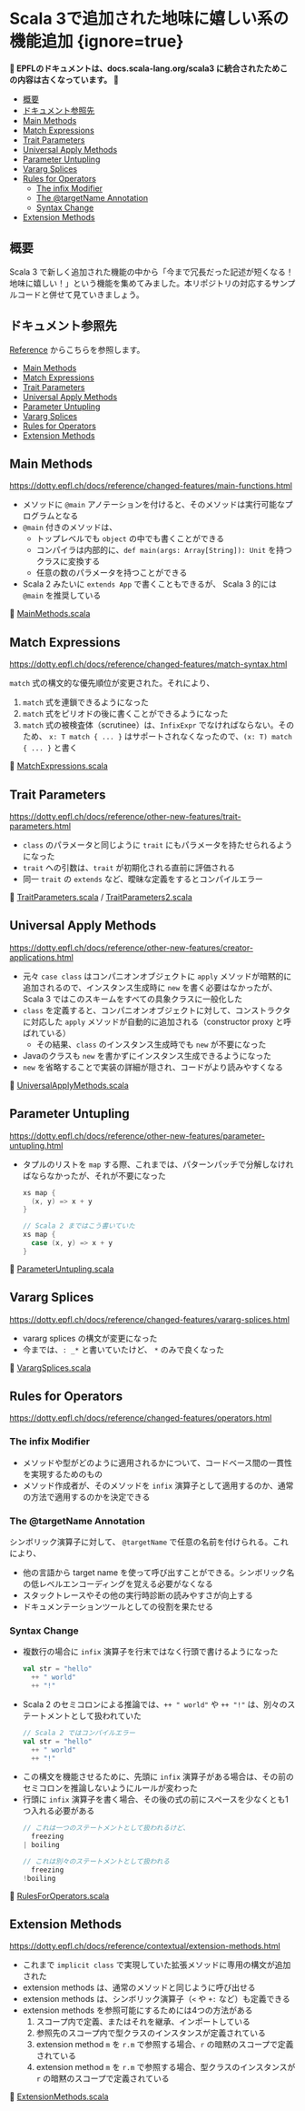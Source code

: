 # Scala 3で追加された地味に嬉しい系の機能追加 {ignore=true}

**:construction: EPFLのドキュメントは、docs.scala-lang.org/scala3 に統合されたためこの内容は古くなっています。 :construction:**

<!-- @import "[TOC]" {cmd="toc" depthFrom=1 depthTo=6 orderedList=false} -->

<!-- code_chunk_output -->

- [概要](#概要)
- [ドキュメント参照先](#ドキュメント参照先)
- [Main Methods](#main-methods)
- [Match Expressions](#match-expressions)
- [Trait Parameters](#trait-parameters)
- [Universal Apply Methods](#universal-apply-methods)
- [Parameter Untupling](#parameter-untupling)
- [Vararg Splices](#vararg-splices)
- [Rules for Operators](#rules-for-operators)
  - [The infix Modifier](#the-infix-modifier)
  - [The @targetName Annotation](#the-targetname-annotation)
  - [Syntax Change](#syntax-change)
- [Extension Methods](#extension-methods)

<!-- /code_chunk_output -->

## 概要

Scala 3 で新しく追加された機能の中から「今まで冗長だった記述が短くなる！地味に嬉しい！」という機能を集めてみました。本リポジトリの対応するサンプルコードと併せて見ていきましょう。


## ドキュメント参照先

[Reference](https://dotty.epfl.ch/docs/reference/overview.html) からこちらを参照します。

- [Main Methods](https://dotty.epfl.ch/docs/reference/changed-features/main-functions.html)
- [Match Expressions](https://dotty.epfl.ch/docs/reference/changed-features/match-syntax.html)
- [Trait Parameters](https://dotty.epfl.ch/docs/reference/other-new-features/trait-parameters.html)
- [Universal Apply Methods](https://dotty.epfl.ch/docs/reference/other-new-features/creator-applications.html)
- [Parameter Untupling](https://dotty.epfl.ch/docs/reference/other-new-features/parameter-untupling.html)
- [Vararg Splices](https://dotty.epfl.ch/docs/reference/changed-features/vararg-splices.html)
- [Rules for Operators](https://dotty.epfl.ch/docs/reference/changed-features/operators.html)
- [Extension Methods](https://dotty.epfl.ch/docs/reference/contextual/extension-methods.html)

## Main Methods

https://dotty.epfl.ch/docs/reference/changed-features/main-functions.html

- メソッドに `@main` アノテーションを付けると、そのメソッドは実行可能なプログラムとなる
- `@main` 付きのメソッドは、
  - トップレベルでも `object` の中でも書くことができる
  - コンパイラは内部的に、`def main(args: Array[String]): Unit` を持つクラスに変換する
  - 任意の数のパラメータを持つことができる
-  Scala 2 みたいに `extends App` で書くこともできるが、 Scala 3 的には `@main` を推奨している

:memo: [MainMethods.scala](/step02/src/main/scala/com/github/shinharad/gettingStartedWithScala3/MainMethods.scala)

## Match Expressions

https://dotty.epfl.ch/docs/reference/changed-features/match-syntax.html

`match` 式の構文的な優先順位が変更された。それにより、
1. `match` 式を連鎖できるようになった
2. `match` 式をピリオドの後に書くことができるようになった
3. `match` 式の被検査体（scrutinee）は、`InfixExpr` でなければならない。そのため、 `x: T match { ... }` はサポートされなくなったので、`(x: T) match { ... }` と書く

:memo: [MatchExpressions.scala](/step02/src/main/scala/com/github/shinharad/gettingStartedWithScala3/MatchExpressions.scala)

## Trait Parameters

https://dotty.epfl.ch/docs/reference/other-new-features/trait-parameters.html

- `class` のパラメータと同じように `trait` にもパラメータを持たせられるようになった
- `trait` への引数は、`trait` が初期化される直前に評価される
- 同一 `trait` の `extends` など、曖昧な定義をするとコンパイルエラー

:memo: [TraitParameters.scala](/step02/src/main/scala/com/github/shinharad/gettingStartedWithScala3/TraitParameters.scala) / [TraitParameters2.scala](/step02/src/main/scala/com/github/shinharad/gettingStartedWithScala3/TraitParameters2.scala)

## Universal Apply Methods

https://dotty.epfl.ch/docs/reference/other-new-features/creator-applications.html

- 元々 `case class` はコンパニオンオブジェクトに `apply` メソッドが暗黙的に追加されるので、インスタンス生成時に `new` を書く必要はなかったが、Scala 3 ではこのスキームをすべての具象クラスに一般化した
- `class` を定義すると、コンパニオンオブジェクトに対して、コンストラクタに対応した `apply` メソッドが自動的に追加される（constructor proxy と呼ばれている）
  - その結果、`class` のインスタンス生成時でも `new` が不要になった
- Javaのクラスも `new` を書かずにインスタンス生成できるようになった
- `new` を省略することで実装の詳細が隠され、コードがより読みやすくなる

:memo: [UniversalApplyMethods.scala](/step02/src/main/scala/com/github/shinharad/gettingStartedWithScala3/UniversalApplyMethods.scala)

## Parameter Untupling

https://dotty.epfl.ch/docs/reference/other-new-features/parameter-untupling.html

- タプルのリストを `map` する際、これまでは、パターンパッチで分解しなければならなかったが、それが不要になった
  ```scala
  xs map {
    (x, y) => x + y
  }

  // Scala 2 まではこう書いていた
  xs map {
    case (x, y) => x + y
  }
  ```

:memo: [ParameterUntupling.scala](/step02/src/main/scala/com/github/shinharad/gettingStartedWithScala3/ParameterUntupling.scala)

## Vararg Splices

https://dotty.epfl.ch/docs/reference/changed-features/vararg-splices.html

- vararg splices の構文が変更になった
- 今までは、`: _*` と書いていたけど、 `*` のみで良くなった

:memo: [VarargSplices.scala](/step02/src/main/scala/com/github/shinharad/gettingStartedWithScala3/VarargSplices.scala)

## Rules for Operators

https://dotty.epfl.ch/docs/reference/changed-features/operators.html

### The infix Modifier

- メソッドや型がどのように適用されるかについて、コードベース間の一貫性を実現するためのもの
- メソッド作成者が、そのメソッドを `infix` 演算子として適用するのか、通常の方法で適用するのかを決定できる 

### The @targetName Annotation

シンボリック演算子に対して、 `@targetName` で任意の名前を付けられる。これにより、
- 他の言語から target name を使って呼び出すことができる。シンボリック名の低レベルエンコーディングを覚える必要がなくなる
- スタックトレースやその他の実行時診断の読みやすさが向上する
- ドキュメンテーションツールとしての役割を果たせる
 
### Syntax Change

- 複数行の場合に `infix` 演算子を行末ではなく行頭で書けるようになった
  ```scala
  val str = "hello"
    ++ " world"
    ++ "!"
  ```
- Scala 2 のセミコロンによる推論では、`++ " world"` や `++ "!"` は、別々のステートメントとして扱われていた
  ```scala
  // Scala 2 ではコンパイルエラー
  val str = "hello"
    ++ " world"
    ++ "!"
  ```
- この構文を機能させるために、先頭に `infix` 演算子がある場合は、その前のセミコロンを推論しないようにルールが変わった
- 行頭に `infix` 演算子を書く場合、その後の式の前にスペースを少なくとも1つ入れる必要がある
  ```scala
  // これは一つのステートメントとして扱われるけど、
    freezing
  | boiling

  // これは別々のステートメントとして扱われる
    freezing
  !boiling
  ```


:memo: [RulesForOperators.scala](/step02/src/main/scala/com/github/shinharad/gettingStartedWithScala3/RulesForOperators.scala)

## Extension Methods

https://dotty.epfl.ch/docs/reference/contextual/extension-methods.html

- これまで `implicit class` で実現していた拡張メソッドに専用の構文が追加された
- extension methods は、通常のメソッドと同じように呼び出せる
- extension methods は、シンボリック演算子（`<` や `+:` など）も定義できる
- extension methods を参照可能にするためには4つの方法がある
  1. スコープ内で定義、またはそれを継承、インポートしている
  2. 参照先のスコープ内で型クラスのインスタンスが定義されている
  3. extension method `m` を `r.m` で参照する場合、`r` の暗黙のスコープで定義されている
  4. extension method `m` を `r.m` で参照する場合、型クラスのインスタンスが `r` の暗黙のスコープで定義されている

:memo: [ExtensionMethods.scala](/step02/src/main/scala/com/github/shinharad/gettingStartedWithScala3/ExtensionMethods.scala)

